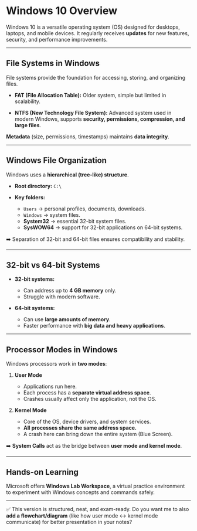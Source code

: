 # **Windows 10 Overview**

Windows 10 is a versatile operating system (OS) designed for desktops, laptops, and mobile devices. It regularly receives **updates** for new features, security, and performance improvements.

---

## **File Systems in Windows**

File systems provide the foundation for accessing, storing, and organizing files.

* **FAT (File Allocation Table):**
  Older system, simple but limited in scalability.

* **NTFS (New Technology File System):**
  Advanced system used in modern Windows, supports **security, permissions, compression, and large files**.

**Metadata** (size, permissions, timestamps) maintains **data integrity**.

---

## **Windows File Organization**

Windows uses a **hierarchical (tree-like) structure**.

* **Root directory:** `C:\`
* **Key folders:**

  * `Users` → personal profiles, documents, downloads.
  * `Windows` → system files.
  * **System32** → essential 32-bit system files.
  * **SysWOW64** → support for 32-bit applications on 64-bit systems.

➡️ Separation of 32-bit and 64-bit files ensures compatibility and stability.

---

## **32-bit vs 64-bit Systems**

* **32-bit systems:**

  * Can address up to **4 GB memory** only.
  * Struggle with modern software.

* **64-bit systems:**

  * Can use **large amounts of memory**.
  * Faster performance with **big data and heavy applications**.

---

## **Processor Modes in Windows**

Windows processors work in **two modes**:

1. **User Mode**

   * Applications run here.
   * Each process has a **separate virtual address space**.
   * Crashes usually affect only the application, not the OS.

2. **Kernel Mode**

   * Core of the OS, device drivers, and system services.
   * **All processes share the same address space.**
   * A crash here can bring down the entire system (Blue Screen).

➡️ **System Calls** act as the bridge between **user mode and kernel mode**.

---

## **Hands-on Learning**

Microsoft offers **Windows Lab Workspace**, a virtual practice environment to experiment with Windows concepts and commands safely.

---

✅ This version is structured, neat, and exam-ready.
Do you want me to also **add a flowchart/diagram** (like how user mode ↔ kernel mode communicate) for better presentation in your notes?
